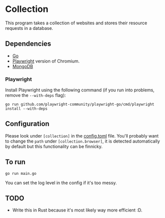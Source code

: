 # Collection

This program takes a collection of websites and stores their resource requests in a database.

## Dependencies

- [Go](https://go.dev/doc/install)
- [Playwright](https://playwright.dev/docs/intro) version of Chromium.
- [MongoDB](https://www.mongodb.com/try/download/community)

### Playwright

Install Playwright using the following command (if you run into problems, remove the `--with-deps` flag):

`go run github.com/playwright-community/playwright-go/cmd/playwright install --with-deps`

## Configuration

Please look under `[collection]` in the [config.toml](../config.toml) file. You'll probably want to change the `path` under `[collection.browser]`, it is detected automatically by default but this functionality can be finnicky.

## To run

`go run main.go`

You can set the log level in the config if it's too messy.

## TODO

- Write this in Rust because it's most likely way more efficient :D.
